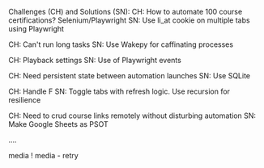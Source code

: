 Challenges (CH) and Solutions (SN):
CH: How to automate 100 course certifications? Selenium/Playwright
SN: Use li_at cookie on multiple tabs using Playwright

CH: Can't run long tasks
SN: Use Wakepy for caffinating processes

CH: Playback settings
SN: Use of Playwright events

CH: Need persistent state between automation launches
SN: Use SQLite

CH: Handle F
SN: Toggle tabs with refresh logic. Use recursion for resilience

CH: Need to crud course links remotely without disturbing automation
SN: Make Google Sheets as PSOT

....

media 
! media - retry